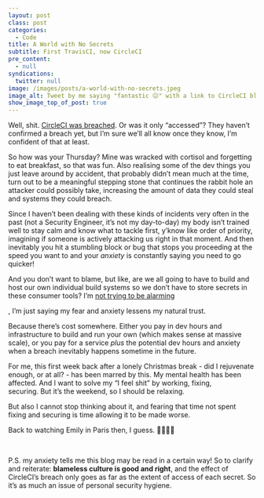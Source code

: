 ```yaml
---
layout: post
class: post
categories:
  - Code
title: A World with No Secrets
subtitle: First TravisCI, now CircleCI
pre_content:
  - null
syndications:
  twitter: null
image: /images/posts/a-world-with-no-secrets.jpeg
image_alt: Tweet by me saying "fantastic 😖" with a link to CircleCI blog explaining a data breach they had.
show_image_top_of_post: true
---
```


Well, shit. [CircleCI was breached](<https://circleci.com/blog/january-4-2023-security-alert/>). Or was it only “accessed”? They haven’t confirmed a breach yet, but I’m sure we’ll all know once they know, I’m confident of that at least.

So how was your Thursday? Mine was wracked with cortisol and forgetting to eat breakfast, so that was fun. Also realising some of the dev things you just leave around by accident, that probably didn’t mean much at the time, turn out to be a meaningful stepping stone that continues the rabbit hole an attacker could possibly take, increasing the amount of data they could steal and systems they could breach.

Since I haven’t been dealing with these kinds of incidents very often in the past (not a Security Engineer, it’s not my day-to-day) my body isn’t trained well to stay calm and know what to tackle first, y’know like order of priority, imagining if someone is actively attacking us right in that moment. And then inevitably you hit a stumbling block or bug that stops you proceeding at the speed you want to and your *anxiety* is constantly saying you need to go quicker!

And you don’t want to blame, but like, are we all going to have to build and host our own individual build systems so we don’t have to store secrets in these consumer tools? I’m <u>not trying to be alarming</u>

, I’m just saying my fear and anxiety lessens my natural trust.

Because there’s cost somewhere. Either you pay in dev hours and infrastructure to build and run your own (which makes sense at massive scale), or you pay for a service *plus* the potential dev hours and anxiety when a breach inevitably happens sometime in the future.

For me, this first week back after a lonely Christmas break - did I rejuvenate enough, or at all? - has been marred by this. My mental health has been affected. And I want to solve my “I feel shit” by working, fixing, securing. But it’s the weekend, so I should be relaxing.

But also I cannot stop thinking about it, and fearing that time not spent fixing and securing is time allowing it to be made worse.

Back to watching Emily in Paris then, I guess. 🤷‍♂️🇫🇷

<br>

P.S. my anxiety tells me this blog may be read in a certain way! So to clarify and reiterate: **blameless culture is good and right**, and the effect of CircleCI’s breach only goes as far as the extent of access of each secret. So it’s as much an issue of personal security hygiene.
